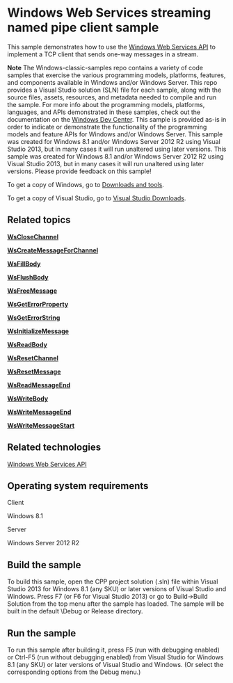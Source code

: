 Windows Web Services streaming named pipe client sample
=======================================================

This sample demonstrates how to use the [Windows Web Services API](http://msdn.microsoft.com/en-us/library/windows/desktop/dd430435) to implement a TCP client that sends one-way messages in a stream.

**Note**  The Windows-classic-samples repo contains a variety of code samples that exercise the various programming models, platforms, features, and components available in Windows and/or Windows Server. This repo provides a Visual Studio solution (SLN) file for each sample, along with the source files, assets, resources, and metadata needed to compile and run the sample. For more info about the programming models, platforms, languages, and APIs demonstrated in these samples, check out the documentation on the [Windows Dev Center](https://dev.windows.com). This sample is provided as-is in order to indicate or demonstrate the functionality of the programming models and feature APIs for Windows and/or Windows Server. This sample was created for Windows 8.1 and/or Windows Server 2012 R2 using Visual Studio 2013, but in many cases it will run unaltered using later versions. This sample was created for Windows 8.1 and/or Windows Server 2012 R2 using Visual Studio 2013, but in many cases it will run unaltered using later versions. Please provide feedback on this sample!

To get a copy of Windows, go to [Downloads and tools](http://go.microsoft.com/fwlink/p/?linkid=301696).

To get a copy of Visual Studio, go to [Visual Studio Downloads](http://go.microsoft.com/fwlink/p/?linkid=301697).

Related topics
--------------

[**WsCloseChannel**](http://msdn.microsoft.com/en-us/library/windows/desktop/dd430487)

[**WsCreateMessageForChannel**](http://msdn.microsoft.com/en-us/library/windows/desktop/dd430502)

[**WsFillBody**](http://msdn.microsoft.com/en-us/library/windows/desktop/dd430520)

[**WsFlushBody**](http://msdn.microsoft.com/en-us/library/windows/desktop/dd430523)

[**WsFreeMessage**](http://msdn.microsoft.com/en-us/library/windows/desktop/dd430529)

[**WsGetErrorProperty**](http://msdn.microsoft.com/en-us/library/windows/desktop/dd430539)

[**WsGetErrorString**](http://msdn.microsoft.com/en-us/library/windows/desktop/dd430540)

[**WsInitializeMessage**](http://msdn.microsoft.com/en-us/library/windows/desktop/dd430568)

[**WsReadBody**](http://msdn.microsoft.com/en-us/library/windows/desktop/dd430583)

[**WsResetChannel**](http://msdn.microsoft.com/en-us/library/windows/desktop/dd430613)

[**WsResetMessage**](http://msdn.microsoft.com/en-us/library/windows/desktop/dd430617)

[**WsReadMessageEnd**](http://msdn.microsoft.com/en-us/library/windows/desktop/dd430593)

[**WsWriteBody**](http://msdn.microsoft.com/en-us/library/windows/desktop/dd430648)

[**WsWriteMessageEnd**](http://msdn.microsoft.com/en-us/library/windows/desktop/dd430659)

[**WsWriteMessageStart**](http://msdn.microsoft.com/en-us/library/windows/desktop/dd430660)

Related technologies
--------------------

[Windows Web Services API](http://msdn.microsoft.com/en-us/library/windows/desktop/dd430435)

Operating system requirements
-----------------------------

Client

Windows 8.1

Server

Windows Server 2012 R2

Build the sample
----------------

To build this sample, open the CPP project solution (.sln) file within Visual Studio 2013 for Windows 8.1 (any SKU) or later versions of Visual Studio and Windows. Press F7 (or F6 for Visual Studio 2013) or go to Build-\>Build Solution from the top menu after the sample has loaded. The sample will be built in the default \\Debug or Release directory.

Run the sample
--------------

To run this sample after building it, press F5 (run with debugging enabled) or Ctrl-F5 (run without debugging enabled) from Visual Studio for Windows 8.1 (any SKU) or later versions of Visual Studio and Windows. (Or select the corresponding options from the Debug menu.)

